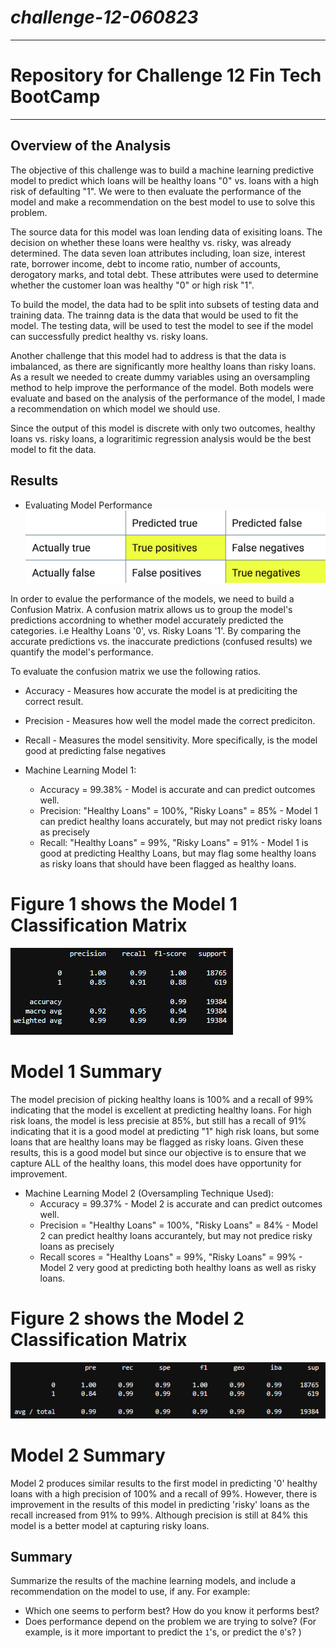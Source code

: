 # *challenge-12-060823*
---
# Repository for Challenge 12 Fin Tech BootCamp
---
## Overview of the Analysis
The objective of this challenge was to build a machine learning predictive model to predict which loans will be healthy loans "0" vs. loans with a high risk of defaulting "1". We were to then evaluate the performance of the model and make a recommendation on the best model to use to solve this problem.

The source data for this model was loan lending data of exisiting loans. The decision on whether these loans were healthy vs. risky, was already determined. The data seven loan attributes including, loan size, interest rate, borrower income, debt to income ratio, number of accounts, derogatory marks, and total debt. These attributes were used to determine whether the customer loan was healthy "0" or high risk "1". 

To build the model, the data had to be split into subsets of testing data and training data. The trainng data is the data that would be used to fit the model. The testing data, will be used to test the model to see if the model can successfully predict healthy vs. risky loans. 

Another challenge that this model had to address is that the data is imbalanced, as there are significantly more healthy loans than risky loans. As a result we needed to create dummy variables using an oversampling method to help improve the performance of the model. Both models were evaluate and based on the analysis of the performance of the model, I made a recommendation on which model we should use. 

Since the output of this model is discrete with only two outcomes, healthy loans vs. risky loans, a lograritimic regression analysis would be the best model to fit the data. 

## Results

* Evaluating Model Performance
![confusion matrix](/Starter_Code/images/12-3-confusion-matrix-general.png)

In order to evalue the performance of the models, we need to build a Confusion Matrix. A confusion matrix allows us to group the model's predictions accordning to whether model accurately predicted the categories. i.e Healthy Loans '0', vs. Risky Loans '1'. By comparing the accurate predictions vs. the inaccurate predictions (confused results) we quantify the model's performance.

To evaluate the confusion matrix we use the following ratios.

  * Accuracy - Measures how accurate the model is at prediciting the correct result. 
  * Precision - Measures how well the model made the correct prediciton.
  * Recall - Measures the model sensitivity. More specifically, is the model good at predicting false negatives 
  
* Machine Learning Model 1:
  * Accuracy = 99.38% - Model is accurate and can predict outcomes well. 
  * Precision: "Healthy Loans" = 100%, "Risky Loans" = 85% - Model 1 can predict healthy loans accurately, but may not predict risky loans as precisely 
  * Recall: "Healthy Loans" = 99%, "Risky Loans" = 91% - Model 1 is good at predicting Healthy Loans, but may flag some healthy loans as risky loans that should have been flagged as healthy loans. 
 
# Figure 1 shows the Model 1 Classification Matrix 
  
![model1 classification matrix](/Starter_Code/images/model1classificationmatrix.png)

# Model 1 Summary
The model precision of picking healthy loans is 100% and a recall of 99% indicating that the model is excellent at predicting healthy loans. For high risk loans, the model is less precisie at 85%, but still has a recall of 91% indicating that it is a good model at predicting "1" high risk loans, but some loans that are healthy loans may be flagged as risky loans. Given these results, this is a good model but since our objective is to ensure that we capture ALL of the healthy loans, this model does have opportunity for improvement. 


* Machine Learning Model 2 (Oversampling Technique Used):
  * Accuracy = 99.37% - Model 2 is accurate and can predict outcomes well.
  * Precision = "Healthy Loans" = 100%, "Risky Loans" = 84% - Model 2 can predict healthy loans accurantely, but may not predice risky loans as precisely
  * Recall scores = "Healthy Loans" = 99%, "Risky Loans" = 99% - Model 2 very good at predicting both healthy loans as well as risky loans. 

# Figure 2 shows the Model 2 Classification Matrix

![model2 classification matrix](/Starter_Code/images/model2classificationmatrix.png)

# Model 2 Summary
Model 2 produces similar results to the first model in predicting '0' healthy loans with a high precision of 100% and a recall of 99%. However, there is improvement in the results of this model in predicting 'risky' loans as the recall increased from 91% to 99%. Although precision is still at 84% this model is a better model at capturing risky loans. 

## Summary

Summarize the results of the machine learning models, and include a recommendation on the model to use, if any. For example:
* Which one seems to perform best? How do you know it performs best?
* Does performance depend on the problem we are trying to solve? (For example, is it more important to predict the `1`'s, or predict the `0`'s? )